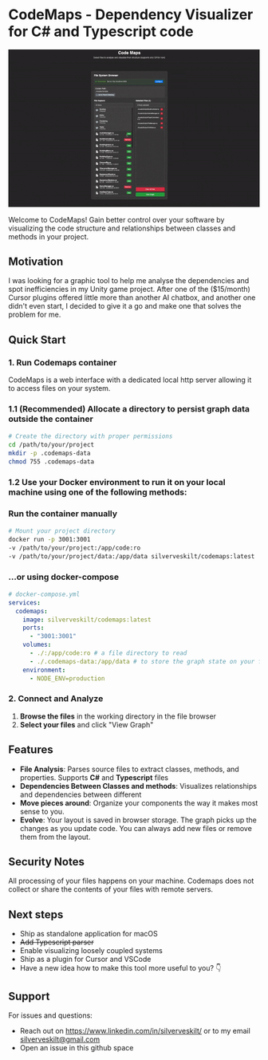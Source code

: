 # CodeMaps - Dependency Visualizer for C# and Typescript code
<!-- demo gif here -->
![Alt Text](./demo.gif)

Welcome to CodeMaps! Gain better control over your software by visualizing the code structure and relationships between classes and methods in your project.

## Motivation

I was looking for a graphic tool to help me analyse the dependencies and spot inefficiencies in my Unity game project. After one of the ($15/month) Cursor plugins offered little more than another AI chatbox, and another one didn't even start, I decided to give it a go and make one that solves the problem for me.

## Quick Start

### 1. Run Codemaps container
CodeMaps is a web interface with a dedicated local http server allowing it to access files on your system.

### 1.1 (Recommended) Allocate a directory to persist graph data outside the container
```bash
# Create the directory with proper permissions
cd /path/to/your/project
mkdir -p .codemaps-data
chmod 755 .codemaps-data
```

### 1.2 Use your Docker environment to run it on your local machine using one of the following methods:

### Run the container manually

```bash
# Mount your project directory
docker run -p 3001:3001 
-v /path/to/your/project:/app/code:ro 
-v /path/to/your/project/data:/app/data silverveskilt/codemaps:latest 
```

### ...or using docker-compose
```yaml
# docker-compose.yml
services:
  codemaps:
    image: silverveskilt/codemaps:latest
    ports:
      - "3001:3001"
    volumes:
      - ./:/app/code:ro # a file directory to read
      - ./.codemaps-data:/app/data # to store the graph state on your file system
    environment:
      - NODE_ENV=production
```

### 2. Connect and Analyze

1. **Browse the files** in the working directory in the file browser
2. **Select your files** and click "View Graph"

## Features

- **File Analysis**: Parses source files to extract classes, methods, and properties. Supports **C#** and **Typescript** files
- **Dependencies Between Classes and methods**: Visualizes relationships and dependencies between different 
- **Move pieces around**: Organize your components the way it makes most sense to you.
- **Evolve**: Your layout is saved in browser storage. The graph picks up the changes as you update code. You can always add new files or remove them from the layout.

## Security Notes

All processing of your files happens on your machine. Codemaps does not collect or share the contents of your files with remote servers.

## Next steps

- Ship as standalone application for macOS
- ~~Add Typescript parser~~
- Enable visualizing loosely coupled systems
- Ship as a plugin for Cursor and VSCode  
- Have a new idea how to make this tool more useful to you? 👇

## Support

For issues and questions:
- Reach out on https://www.linkedin.com/in/silverveskilt/ or to my email silverveskilt@gmail.com
- Open an issue in this github space
